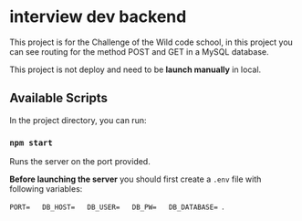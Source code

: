 # interview dev backend

This project is for the Challenge of the Wild code school, in this project you can see routing for the method POST and GET in a MySQL database.

This project is not deploy and need to be **launch manually** in local.

## Available Scripts

In the project directory, you can run:

### `npm start`

Runs the server on the port provided.

**Before launching the server** you should first create a `.env` file with following variables: 

 `PORT=  
DB_HOST=  
DB_USER=  
DB_PW=  
DB_DATABASE=
`.
